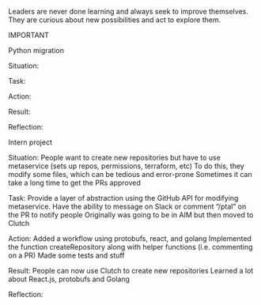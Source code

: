 Leaders are never done learning and always seek to improve themselves. They are curious about new possibilities and act to explore them.

IMPORTANT

Python migration

Situation:

Task:

Action:

Result:

Reflection:



Intern project

Situation:
People want to create new repositories but have to use metaservice (sets up repos, permissions, terraform, etc)
To do this, they modify some files, which can be tedious and error-prone
Sometimes it can take a long time to get the PRs approved

Task:
Provide a layer of abstraction using the GitHub API for modifying metaservice.
Have the ability to message on Slack or comment “/ptal” on the PR to notify people
Originally was going to be in AIM but then moved to Clutch

Action:
Added a workflow using protobufs, react, and golang
Implemented the function createRepository along with helper functions (i.e. commenting on a PR)
Made some tests and stuff

Result:
People can now use Clutch to create new repositories
Learned a lot about React.js, protobufs and Golang

Reflection:
